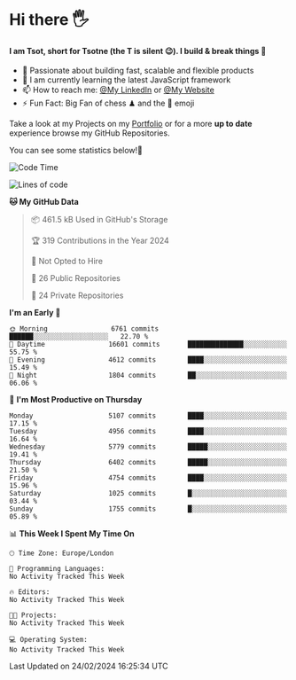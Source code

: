 # Hi there :raised_hand_with_fingers_splayed:
#### I am Tsot, short for Tsotne (the T is silent :wink:). I build & break things :space_invader:
- :telescope: Passionate about building fast, scalable and flexible products
- :seedling: I am currently learning the latest JavaScript framework 
- :mailbox: How to reach me: [@My LinkedIn](https://www.linkedin.com/in/tsotne-gvadzabia/) or [@My Website](https://tsotne.co.uk/contact)
- :zap: Fun Fact: Big Fan of chess ♟ and the 👾 emoji

Take a look at my Projects on my [Portfolio](https://tsotne.co.uk/) or for a more **up to date** experience browse my GitHub Repositories.

You can see some statistics below!:space_invader:
<!--START_SECTION:waka-->
![Code Time](http://img.shields.io/badge/Code%20Time-761%20hrs%202%20mins-blue)

![Lines of code](https://img.shields.io/badge/From%20Hello%20World%20I%27ve%20Written-11.0%20million%20lines%20of%20code-blue)

**🐱 My GitHub Data** 

> 📦 461.5 kB Used in GitHub's Storage 
 > 
> 🏆 319 Contributions in the Year 2024
 > 
> 🚫 Not Opted to Hire
 > 
> 📜 26 Public Repositories 
 > 
> 🔑 24 Private Repositories 
 > 
**I'm an Early 🐤** 

```text
🌞 Morning                6761 commits        ██████░░░░░░░░░░░░░░░░░░░   22.70 % 
🌆 Daytime                16601 commits       ██████████████░░░░░░░░░░░   55.75 % 
🌃 Evening                4612 commits        ████░░░░░░░░░░░░░░░░░░░░░   15.49 % 
🌙 Night                  1804 commits        ██░░░░░░░░░░░░░░░░░░░░░░░   06.06 % 
```
📅 **I'm Most Productive on Thursday** 

```text
Monday                   5107 commits        ████░░░░░░░░░░░░░░░░░░░░░   17.15 % 
Tuesday                  4956 commits        ████░░░░░░░░░░░░░░░░░░░░░   16.64 % 
Wednesday                5779 commits        █████░░░░░░░░░░░░░░░░░░░░   19.41 % 
Thursday                 6402 commits        █████░░░░░░░░░░░░░░░░░░░░   21.50 % 
Friday                   4754 commits        ████░░░░░░░░░░░░░░░░░░░░░   15.96 % 
Saturday                 1025 commits        █░░░░░░░░░░░░░░░░░░░░░░░░   03.44 % 
Sunday                   1755 commits        █░░░░░░░░░░░░░░░░░░░░░░░░   05.89 % 
```


📊 **This Week I Spent My Time On** 

```text
🕑︎ Time Zone: Europe/London

💬 Programming Languages: 
No Activity Tracked This Week

🔥 Editors: 
No Activity Tracked This Week

🐱‍💻 Projects: 
No Activity Tracked This Week

💻 Operating System: 
No Activity Tracked This Week
```


 Last Updated on 24/02/2024 16:25:34 UTC
<!--END_SECTION:waka-->
